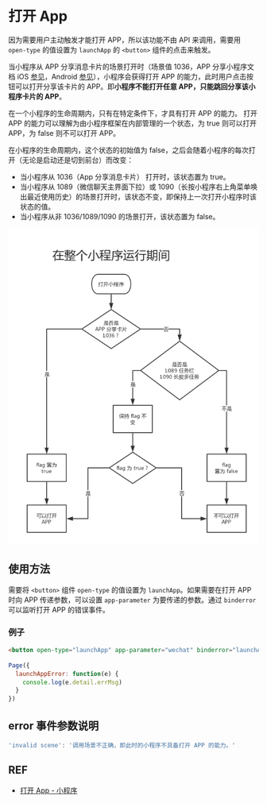 # 打开 App

因为需要用户主动触发才能打开 APP，所以该功能不由 API 来调用，需要用 `open-type` 的值设置为 `launchApp` 的 `<button>` 组件的点击来触发。

当小程序从 APP 分享消息卡片的场景打开时（场景值 1036，APP 分享小程序文档 iOS [参见][ios]，Android [参见][android]），小程序会获得打开 APP 的能力，此时用户点击按钮可以打开分享该卡片的 APP。即**小程序不能打开任意 APP，只能跳回分享该小程序卡片的 APP**。

在一个小程序的生命周期内，只有在特定条件下，才具有打开 APP 的能力。 打开 APP 的能力可以理解为由小程序框架在内部管理的一个状态，为 true 则可以打开 APP，为 false 则不可以打开 APP。

在小程序的生命周期内，这个状态的初始值为 false，之后会随着小程序的每次打开（无论是启动还是切到前台）而改变：

- 当小程序从 1036（App 分享消息卡片） 打开时，该状态置为 true。
- 当小程序从 1089（微信聊天主界面下拉）或 1090（长按小程序右上角菜单唤出最近使用历史）的场景打开时，该状态不变，即保持上一次打开小程序时该状态的值。
- 当小程序从非 1036/1089/1090 的场景打开，该状态置为 false。

![launch app diagram](../assets/launch-app.png)

## 使用方法

需要将 `<button>` 组件 `open-type` 的值设置为 `launchApp`。如果需要在打开 APP 时向 APP 传递参数，可以设置 `app-parameter` 为要传递的参数。通过 `binderror` 可以监听打开 APP 的错误事件。

### 例子

```html
<button open-type="launchApp" app-parameter="wechat" binderror="launchAppError">打开APP</button>
```

```js
Page({ 
  launchAppError: function(e) { 
    console.log(e.detail.errMsg) 
  } 
})
```

## error 事件参数说明

```js
'invalid scene': '调用场景不正确，即此时的小程序不具备打开 APP 的能力。'
```

## REF

- [打开 App - 小程序][api]

[api]: https://mp.weixin.qq.com/debug/wxadoc/dev/api/launchApp.html
[ios]: https://open.weixin.qq.com/cgi-bin/showdocument?action=dir_list&t=resource/res_list&verify=1&id=open1419317332&token=&lang=zh_CN
[android]: https://open.weixin.qq.com/cgi-bin/showdocument?action=dir_list&t=resource/res_list&verify=1&id=open1419317340&token=&lang=zh_CN